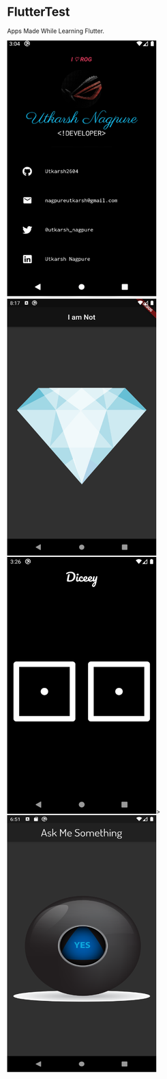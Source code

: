 # FlutterTest
 Apps Made While Learning Flutter.
 
 
 <img src="https://raw.githubusercontent.com/Utkarsh2604/FlutterTest/master/utk_app/Screenshot%2030.png?token=AJ6K4HW3TQDKKQYKJFNX6PK6J7HU6" width="350px" height="600px"> <img src="https://github.com/Utkarsh2604/FlutterTest/blob/master/Screenshots/2.png" width="350px" height="600px"><img src="https://github.com/Utkarsh2604/FlutterTest/blob/master/Screenshots/4.png" width="350px" height="600px">>
 <img src="https://github.com/Utkarsh2604/FlutterTest/blob/master/Screenshots/5.png" width="350px" height="600px">
 

